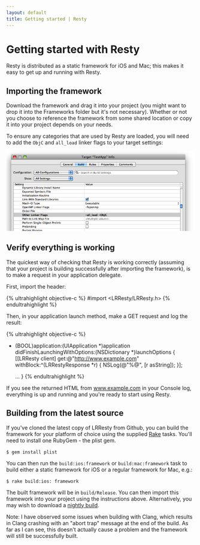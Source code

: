 ```yaml
---
layout: default
title: Getting started | Resty
---
```


# Getting started with Resty

Resty is distributed as a static framework for iOS and Mac; this makes it easy to get up and running with Resty.

## Importing the framework

Download the framework and drag it into your project (you might want to drop it into the Frameworks folder but it's not necessary). Whether or not you choose to reference the framework from some shared location or copy it into your project depends on your needs.

To ensure any categories that are used by Resty are loaded, you will need to add the <code>ObjC</code> and <code>all_load</code> linker flags to your target settings:

![Target settings](images/target-settings.png)

## Verify everything is working

The quickest way of checking that Resty is working correctly (assuming that your project is building successfully after importing the framework), is to make a request in your application delegate.

First, import the header:

{% ultrahighlight objective-c %}
#import <LRResty/LRResty.h>
{% endultrahighlight %}

Then, in your application launch method, make a GET request and log the result:

{% ultrahighlight objective-c %}
- (BOOL)application:(UIApplication *)application 
    didFinishLaunchingWithOptions:(NSDictionary *)launchOptions
{
  [[LRResty client] get:@"http://www.example.com" withBlock:^(LRRestyResponse *r) {
    NSLog(@"%@", [r asString]);
  }];

  ...
}
{% endultrahighlight %}

If you see the returned HTML from www.example.com in your Console log, everything is up and running and you're ready to start using Resty.

## Building from the latest source

If you've cloned the latest copy of LRResty from Github, you can build the framework for your platform of choice using the supplied [Rake](http://rake.rubyforge.org/) tasks. You'll need to install one RubyGem - the plist gem.

    $ gem install plist
    
You can then run the `build:ios:framework` or `build:mac:framework` task to build either a static framework for iOS or a regular framework for Mac, e.g.:
    
    $ rake build:ios: framework
    
The built framework will be in `build/Release`. You can then import this framework into your project using the instructions above. Alternatively, you may wish to download a <a href="/downloads">nightly build</a>.

Note: I have observed some issues when building with Clang, which results in Clang crashing with an "abort trap" message at the end of the build. As far as I can see, this doesn't actually cause a problem and the framework will still be successfully built.
